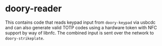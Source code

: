 # doory-reader

This contains code that reads keypad input from `doory-keypad` via usbcdc and
can also generate valid TOTP codes using a hardware token with NFC support by
way of libnfc. The combined input is sent over the network to
`doory-strikeplate`.
